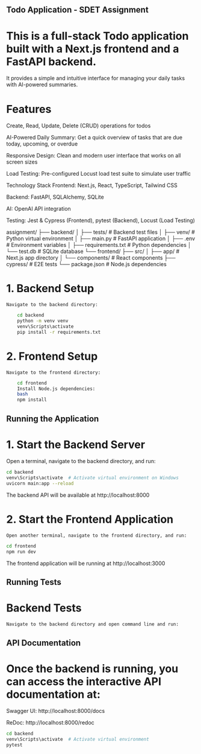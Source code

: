 ## Todo Application - SDET Assignment
# This is a full-stack Todo application built with a Next.js frontend and a FastAPI backend.
It provides a simple and intuitive interface for managing your daily tasks with AI-powered summaries.

# Features
Create, Read, Update, Delete (CRUD) operations for todos

AI-Powered Daily Summary: Get a quick overview of tasks that are due today, upcoming, or overdue

Responsive Design: Clean and modern user interface that works on all screen sizes

Load Testing: Pre-configured Locust load test suite to simulate user traffic

Technology Stack
Frontend: Next.js, React, TypeScript, Tailwind CSS

Backend: FastAPI, SQLAlchemy, SQLite

AI: OpenAI API integration

Testing: Jest & Cypress (Frontend), pytest (Backend), Locust (Load Testing)

assignment/
├── backend/
│   ├── tests/              # Backend test files
│   ├── venv/               # Python virtual environment
│   ├── main.py             # FastAPI application
│   ├── .env                # Environment variables
│   ├── requirements.txt    # Python dependencies
│   └── test.db             # SQLite database
└── frontend/
    ├── src/
    │   ├── app/            # Next.js app directory
    │   └── components/     # React components
    ├── cypress/            # E2E tests
    └── package.json        # Node.js dependencies


# 1. Backend Setup
    Navigate to the backend directory:
```bash
    cd backend
    python -m venv venv
    venv\Scripts\activate
    pip install -r requirements.txt
```

# 2. Frontend Setup
    Navigate to the frontend directory:
```bash
    cd frontend
    Install Node.js dependencies:
    bash
    npm install
```
## Running the Application
# 1. Start the Backend Server
Open a terminal, navigate to the backend directory, and run:

```bash
cd backend
venv\Scripts\activate  # Activate virtual environment on Windows
uvicorn main:app --reload
```
The backend API will be available at http://localhost:8000

# 2. Start the Frontend Application
    Open another terminal, navigate to the frontend directory, and run:

```bash
cd frontend
npm run dev
```

The frontend application will be running at http://localhost:3000

## Running Tests
# Backend Tests
    Navigate to the backend directory and open command line and run:


## API Documentation
# Once the backend is running, you can access the interactive API documentation at:

Swagger UI: http://localhost:8000/docs

ReDoc: http://localhost:8000/redoc


```bash
cd backend
venv\Scripts\activate  # Activate virtual environment
pytest

```


